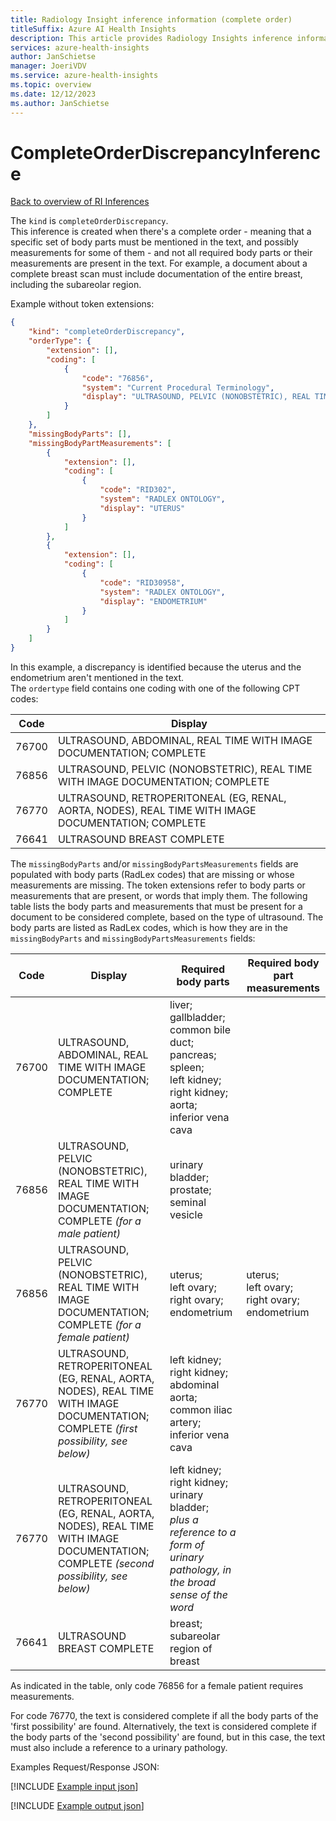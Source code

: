 ```yaml
---
title: Radiology Insight inference information (complete order)
titleSuffix: Azure AI Health Insights
description: This article provides Radiology Insights inference information (complete order).
services: azure-health-insights
author: JanSchietse
manager: JoeriVDV
ms.service: azure-health-insights
ms.topic: overview
ms.date: 12/12/2023
ms.author: JanSchietse
---
```


# CompleteOrderDiscrepancyInference


[Back to overview of RI Inferences](inferences.md)


The `kind` is `completeOrderDiscrepancy`.   
This inference is created when there's a complete order - meaning that a specific set of body parts must be mentioned in the text, and possibly measurements for some of them - and not all required body parts or their measurements are present in the text.
For example, a document about a complete breast scan must include documentation of the entire breast, including the subareolar region.  

Example without token extensions: 
```json
{
	"kind": "completeOrderDiscrepancy",
	"orderType": {
		"extension": [],
		"coding": [
			{
				"code": "76856",
				"system": "Current Procedural Terminology",
				"display": "ULTRASOUND, PELVIC (NONOBSTETRIC), REAL TIME WITH IMAGE DOCUMENTATION; COMPLETE"
			}
		]
	},
	"missingBodyParts": [],
	"missingBodyPartMeasurements": [
		{
			"extension": [],
			"coding": [
				{
					"code": "RID302",
					"system": "RADLEX ONTOLOGY",
					"display": "UTERUS"
				}
			]
		},
		{
			"extension": [],
			"coding": [
				{
					"code": "RID30958",
					"system": "RADLEX ONTOLOGY",
					"display": "ENDOMETRIUM"
				}
			]
		}
	]
}
```
In this example, a discrepancy is identified because the uterus and the endometrium aren't  mentioned in the text.  
The  `ordertype` field contains one coding with one of the following CPT codes:

| Code | Display |
|------------|--------------|
|76700| ULTRASOUND, ABDOMINAL, REAL TIME WITH IMAGE DOCUMENTATION; COMPLETE|
|76856| ULTRASOUND, PELVIC (NONOBSTETRIC), REAL TIME WITH IMAGE DOCUMENTATION; COMPLETE|
|76770| ULTRASOUND, RETROPERITONEAL (EG, RENAL, AORTA, NODES), REAL TIME WITH IMAGE DOCUMENTATION; COMPLETE|
|76641| ULTRASOUND BREAST COMPLETE|

The `missingBodyParts` and/or `missingBodyPartsMeasurements` fields are populated with body parts (RadLex  codes) that are missing or whose measurements are missing. The token extensions refer to body parts or measurements that are present, or words that imply them.
The following table lists the body parts and measurements that must be present for a document to be considered complete, based on the type of ultrasound. The body parts are listed as RadLex codes, which is how they are in the `missingBodyParts` and `missingBodyPartsMeasurements` fields:


| Code | Display | Required body parts | Required body part measurements|
|--------|--------------|--------------|-----------|
|76700| ULTRASOUND, ABDOMINAL, REAL TIME WITH IMAGE DOCUMENTATION; COMPLETE| liver;<br> gallbladder;<br>common bile duct;<br>pancreas;<br>spleen;<br>left kidney;<br>right kidney;<br>aorta;<br>inferior vena cava
|76856| ULTRASOUND, PELVIC (NONOBSTETRIC), REAL TIME WITH IMAGE DOCUMENTATION; COMPLETE _(for a male patient)_|urinary bladder;<br>prostate;<br>seminal vesicle
|76856| ULTRASOUND, PELVIC (NONOBSTETRIC), REAL TIME WITH IMAGE DOCUMENTATION; COMPLETE _(for a female patient)_|uterus;<br>left ovary;<br>right ovary;<br>endometrium|uterus;<br>left ovary;<br>right ovary;<br>endometrium
|76770| ULTRASOUND, RETROPERITONEAL (EG, RENAL, AORTA, NODES), REAL TIME WITH IMAGE DOCUMENTATION; COMPLETE _(first possibility, see below)_|left kidney;<br>right kidney;<br>abdominal aorta;<br>common iliac artery;<br>inferior vena cava
|76770| ULTRASOUND, RETROPERITONEAL (EG, RENAL, AORTA, NODES), REAL TIME WITH IMAGE DOCUMENTATION; COMPLETE _(second possibility, see below)_|left kidney;<br>right kidney;<br>urinary bladder;<br>_plus a reference to a form of urinary pathology, in the broad sense of the word_
|76641| ULTRASOUND BREAST COMPLETE|breast;<br>subareolar region of breast

As indicated in the table, only code 76856 for a female patient requires measurements.

For code 76770, the text is considered complete if all the body parts of the 'first possibility' are found. Alternatively, the text is considered complete if the body parts of the 'second possibility' are found, but in this case, the text must also include a reference to a urinary pathology.

Examples Request/Response JSON:

[!INCLUDE [Example input json](../includes/example-inference-complete-order-discrepancy-json-request.md)]

[!INCLUDE [Example output json](../includes/example-inference-complete-order-discrepancy-json-response.md)]